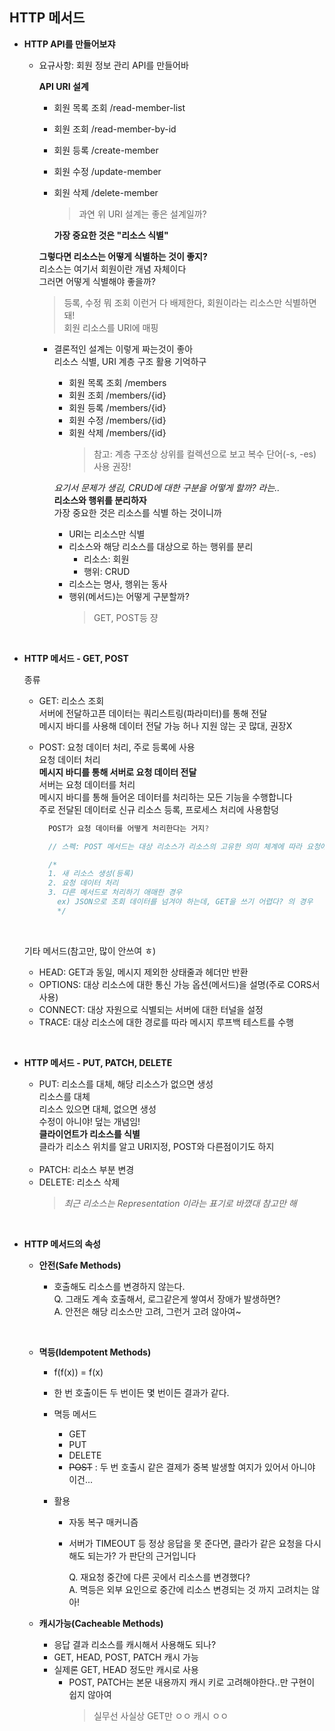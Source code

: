 ## HTTP 메서드

- **HTTP API를 만들어보쟈**

  - 요규사항: 회원 정보 관리 API를 만들어바

    **API URI 설계**

    - 회원 목록 조회 /read-member-list
    - 회원 조회 /read-member-by-id
    - 회원 등록 /create-member
    - 회원 수정 /update-member
    - 회원 삭제 /delete-member

      > 과연 위 URI 설계는 좋은 설계일까?

      **가장 중요한 것은 "리소스 식별"**

    **그렇다면 리소스는 어떻게 식별하는 것이 좋지?**  
    리소스는 여기서 회원이란 개념 자체이다  
     그러면 어떻게 식별해야 좋을까?

    > 등록, 수정 뭐 조회 이런거 다 배제한다, 회원이라는 리소스만 식별하면 돼!  
    > 회원 리소스를 URI에 매핑

    - 결론적인 설계는 이렇게 짜는것이 좋아  
      리소스 식별, URI 계층 구조 활용 기억하구

      - 회원 목록 조회 /members
      - 회원 조회 /members/{id}
      - 회원 등록 /members/{id}
      - 회원 수정 /members/{id}
      - 회원 삭제 /members/{id}
        > 참고: 계층 구조상 상위를 컬렉션으로 보고 복수 단어(-s, -es) 사용 권장!

      _요기서 문제가 생김, CRUD에 대한 구분을 어떻게 할까? 라는.._  
       **리소스와 행위를 분리하자**  
       가장 중요한 것은 리소스를 식별 하는 것이니까

      - URI는 리소스만 식별
      - 리소스와 해당 리소스를 대상으로 하는 행위를 분리
        - 리소스: 회원
        - 행위: CRUD
      - 리소스는 명사, 행위는 동사
      - 행위(메서드)는 어떻게 구분할까?
        > GET, POST등 쟝

<br>

- **HTTP 메서드 - GET, POST**

  종류

  - GET: 리소스 조회  
    서버에 전달하고픈 데이터는 쿼리스트링(파라미터)를 통해 전달  
    메시지 바디를 사용해 데이터 전달 가능 허나 지원 않는 곳 많대, 권장X
    <br>
  - POST: 요청 데이터 처리, 주로 등록에 사용  
    요청 데이터 처리  
    **메시지 바디를 통해 서버로 요청 데이터 전달**  
    서버는 요청 데이터를 처리  
     메시지 바디를 통해 들어온 데이터를 처리하는 모든 기능을 수행합니다  
    주로 전달된 데이터로 신규 리소스 등록, 프로세스 처리에 사용함덩

    ```javascript
      POST가 요청 데이터를 어떻게 처리한다는 거지?

      // 스펙: POST 메서드는 대상 리소스가 리소스의 고유한 의미 체계에 따라 요청에 포함 된 표현을 처리토록 요청합니다 (구글 변역)

      /*
      1. 새 리소스 생성(등록)
      2. 요청 데이터 처리
      3. 다른 메서드로 처리하기 애매한 경우
        ex) JSON으로 조회 데이터를 넘겨야 하는데, GET을 쓰기 어렵다? 의 경우
        */
    ```

    <br>

  기타 메서드(참고만, 많이 안쓰여 ㅎ)

  - HEAD: GET과 동일, 메시지 제외한 상태줄과 헤더만 반환
  - OPTIONS: 대상 리소스에 대한 통신 가능 옵션(메서드)을 설명(주로 CORS서 사용)
  - CONNECT: 대상 자원으로 식별되는 서버에 대한 터널을 설정
  - TRACE: 대상 리소스에 대한 경로를 따라 메시지 루프백 테스트를 수행

<br>

- **HTTP 메서드 - PUT, PATCH, DELETE**

  - PUT: 리소스를 대체, 해당 리소스가 없으면 생성  
    리소스를 대체  
     리소스 있으면 대체, 없으면 생성  
     수정이 아니야! 덮는 개념임!  
    **클라이언트가 리소스를 식별**  
    클라가 리소스 위치를 알고 URI지정, POST와 다른점이기도 하지  
    <br>
  - PATCH: 리소스 부분 변경
    <br>
  - DELETE: 리소스 삭제
    > _최근 리소스는 Representation 이라는 표기로 바꼈대 참고만 해_

<br>

- **HTTP 메서드의 속성**

  - **안전(Safe Methods)**

    - 호출해도 리소스를 변경하지 않는다.  
      Q. 그래도 계속 호출해서, 로그같은게 쌓여서 장애가 발생하면?  
      A. 안전은 해당 리소스만 고려, 그런거 고려 않아여~

      <br>

  - **멱등(Idempotent Methods)**

    - f(f(x)) = f(x)
    - 한 번 호출이든 두 번이든 몇 번이든 결과가 같다.
    - 멱등 메서드

      - GET
      - PUT
      - DELETE
      - ~~POST~~ : 두 번 호출시 같은 결제가 중복 발생할 여지가 있어서 아니야 이건...

    - 활용

      - 자동 복구 매커니즘
      - 서버가 TIMEOUT 등 정상 응답을 못 준다면, 클라가 같은 요청을 다시 해도 되는가? 가 판단의 근거입니다

        Q. 재요청 중간에 다른 곳에서 리소스를 변경했다?  
        A. 멱등은 외부 요인으로 중간에 리소스 변경되는 것 까지 고려치는 않아!
        <br>

  - **캐시가능(Cacheable Methods)**

    - 응답 결과 리소스를 캐시해서 사용해도 되나?
    - GET, HEAD, POST, PATCH 캐시 가능
    - 실제론 GET, HEAD 정도만 캐시로 사용
      - POST, PATCH는 본문 내용까지 캐시 키로 고려해야한다..만 구현이 쉽지 않아여
        > 실무선 사실상 GET만 ㅇㅇ 캐시 ㅇㅇ

